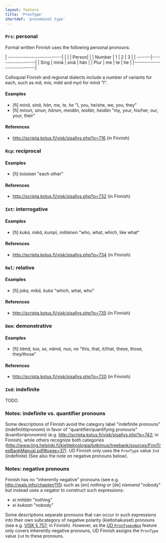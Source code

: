 ```yaml
---
layout: feature
title: 'PronType'
shortdef: 'pronominal type'
---
```


### `Prs`: personal

Formal written Finnish uses the following personal pronouns:

| ---------------------------|
|        |      | Person|    |
| Number |  1   |  2   |  3  |
| -------|-------------------|
| Sing   | minä | sinä | hän |
| Plur   | me   | te   | he  |
|----------------------------|

Colloquial Finnish and regional dialects include a number of variants
for each, such as _mä, mie, mää_ and _myö_ for _minä_ "I".

#### Examples

* [fi] _minä, sinä, hän, me, te, he_ "I, you, he/she, we, you, they"
* [fi] _minun, sinun, hänen, meidän, teidän, heidän_ "my, your, his/her, our, your, their"

#### References

* <http://scripta.kotus.fi/visk/sisallys.php?p=716> (in Finnish)

### `Rcp`: reciprocal

#### Examples

* [fi] _toisiaan_ "each other"

#### References

* <http://scripta.kotus.fi/visk/sisallys.php?p=732> (in Finnish)

### `Int`: interrogative

#### Examples

* [fi] _kuka, mikä, kumpi, millainen_ "who, what, which, like what"

#### References

* <http://scripta.kotus.fi/visk/sisallys.php?p=734> (in Finnish)

### `Rel`: relative

#### Examples

* [fi] _joka, mikä, kuka_ "which, what, who"

#### References

* <http://scripta.kotus.fi/visk/sisallys.php?p=735> (in Finnish)

### `Dem`: demonstrative

#### Examples

* [fi] _tämä, tuo, se, nämä, nuo, ne_ "this, that, it/that, these, those, they/those"

#### References

* <http://scripta.kotus.fi/visk/sisallys.php?p=720> (in Finnish)

### `Ind`: indefinite

TODO

### Notes: indefinite vs. quantifier pronouns

Some descriptions of Finnish avoid the category label "indefinite
pronouns" (indefiniittipronomi) in favor of "quantifier/quantifying
pronouns" (kvanttoripronomini)
(e.g. <http://scripta.kotus.fi/visk/sisallys.php?p=742>; in Finnish),
while others recognize both categories
(http://www.ling.helsinki.fi/kieliteknologia/tutkimus/treebank/sources/FinnTreeBankManual.pdf#page=37).
UD Finnish only uses the `PronType` value `Ind` (indefinite) (See also
the note on negative pronouns below).

### Notes: negative pronouns

Finnish has no "inherently negative" pronouns (see
e.g. <http://wals.info/chapter/115>) such as [en] *nothing* or [de]
*niemand* "nobody" but instead uses a negator to construct such
expressions:

* _ei mitään_ "nothing"
* _ei kukaan_ "nobody"

Some descriptions separate pronouns that can occur in such expressions
into their own subcategory of negative polarity (kieltohakuiset)
pronouns (see e.g. [VISK §
757](http://scripta.kotus.fi/visk/sisallys.php?p=757); in Finnish).
However, as the
[UD `PronType=Neg`](http://universaldependencies.github.io/docs/u/feat/PronType.html)
feature only covers inherently negative pronouns, UD Finnish assigns
the `PronType` value `Ind` to these pronouns.
